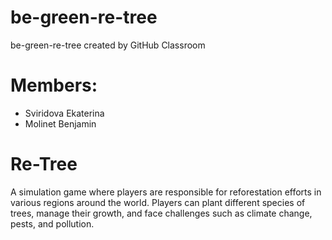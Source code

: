 # be-green-re-tree
be-green-re-tree created by GitHub Classroom

# Members:
- Sviridova Ekaterina
- Molinet Benjamin

# Re-Tree
A simulation game where players are responsible for reforestation efforts in various regions around the world. Players can plant different species of trees, manage their growth, and face challenges such as climate change, pests, and pollution.